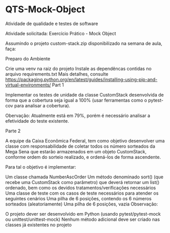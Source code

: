 # QTS-Mock-Object
Atividade de qualidade e testes de software

Atividade solicitada:
Exercício Prático - Mock Object

Assumindo o projeto custom-stack.zip disponibilizado na semana de aula, faça:

Preparo do Ambiente

Crie uma venv na raiz do projeto
Instale as dependêncas contidas no arquivo requirements.txt
Mais detalhes, consulte https://packaging.python.org/en/latest/guides/installing-using-pip-and-virtual-environments/ 
Part 1

Implementar os testes de unidade da classe CustomStack desenvolvida de forma que a cobertura seja igual a 100% (usar ferramentas como o pytest-cov para analisar a cobertura).

Obervação: Atualmente está em 79%, porém é necessário analisar a efetividade do teste existente.

Parte 2

A equipe da Caixa Econômica Federal, tem como objetivo desenvolver uma classe com responsabilidade de coletar todos os número sorteados da Mega Sena que estarão armazenados em um objeto CustomStack, conforme ordem do sorteio realizado, e ordená-los de forma ascendente.

Para tal o objetivo é implementar:

Um classe chamada NumberAscOrder
Um método denominado sort() (que recebe uma CustomStack como parâmetro) que deverá retornar um list() ordenado, bem como os devidos tratamentos/verificações necessários
Uma classe de teste com os casos de teste necessários para atender os seguintes cenários
Uma pilha de 6 posições, contendo os 6 números sorteados (aleatoriamente)
Uma pilha de 6 posições, vazia
Observação:

O projeto dever ser desenvolvido em Python (usando pytest/pytest-mock ou unittest/unittest-mock)
Nenhum método adicional deve ser criado nas classes já existentes no projeto
